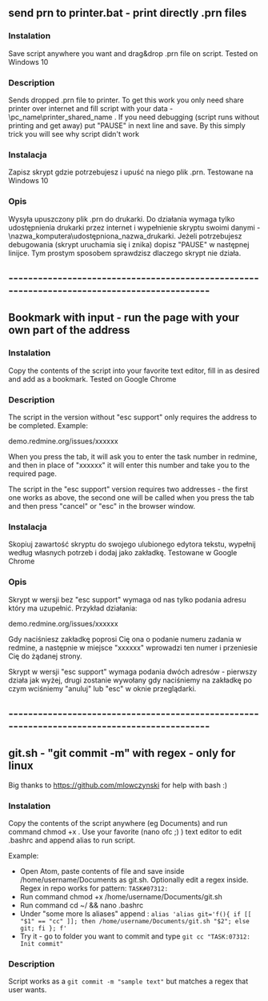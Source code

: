 ## send prn to printer.bat - print directly .prn files

### Instalation
Save script anywhere you want and drag&drop .prn file on script. Tested on Windows 10
### Description
Sends dropped .prn file to printer. To get this work you only need share printer over internet and fill script with your data - \\pc_name\\printer_shared_name . If you need debugging (script runs without printing and get away) put "PAUSE" in next line and save. By this simply trick you will see why script didn't work


### Instalacja
Zapisz skrypt gdzie potrzebujesz i upuść na niego plik .prn. Testowane na Windows 10
### Opis
Wysyła upuszczony plik .prn do drukarki. Do działania wymaga tylko udostępnienia drukarki przez internet i wypełnienie skryptu swoimi danymi - \\nazwa_komputera\\udostępniona_nazwa_drukarki. Jeżeli potrzebujesz debugowania (skrypt uruchamia się i znika) dopisz "PAUSE" w następnej linijce. Tym prostym sposobem sprawdzisz dlaczego skrypt nie działa.
## --------------------------------------------------------------------------------------------
## Bookmark with input - run the page with your own part of the address

### Instalation
Copy the contents of the script into your favorite text editor, fill in as desired and add as a bookmark. Tested on Google Chrome
### Description
The script in the version without "esc support" only requires the address to be completed. Example:

demo.redmine.org/issues/xxxxxx

When you press the tab, it will ask you to enter the task number in redmine, and then in place of "xxxxxx" it will enter this number and take you to the required page.

The script in the "esc support" version requires two addresses - the first one works as above, the second one will be called when you press the tab and then press "cancel" or "esc" in the browser window.

### Instalacja
Skopiuj zawartość skryptu do swojego ulubionego edytora tekstu, wypełnij według własnych potrzeb i dodaj jako zakładkę. Testowane w Google Chrome
### Opis
Skrypt w wersji bez "esc support" wymaga od nas tylko podania adresu który ma uzupełnić. Przykład działania:

demo.redmine.org/issues/xxxxxx

Gdy naciśniesz zakładkę poprosi Cię ona o podanie numeru zadania w redmine, a następnie w miejsce "xxxxxx" wprowadzi ten numer i przeniesie Cię do żądanej strony.

Skrypt w wersji "esc support" wymaga podania dwóch adresów - pierwszy działa jak wyżej, drugi zostanie wywołany gdy naciśniemy na zakładkę po czym wciśniemy "anuluj" lub "esc" w oknie przeglądarki.
## --------------------------------------------------------------------------------------------
## git.sh - "git commit -m" with regex - only for linux

Big thanks to https://github.com/mlowczynski for help with bash :)

### Instalation
Copy the contents of the script anywhere (eg Documents) and run command chmod +x <path to file>. Use your favorite (nano ofc ;) ) text editor to edit .bashrc and append alias to run script.

Example:
* Open Atom, paste contents of file and save inside /home/username/Documents as git.sh.
  Optionally edit a regex inside. Regex in repo works for pattern: `TASK#07312:`
* Run command chmod +x /home/username/Documents/git.sh
* Run command cd ~/ && nano .bashrc
* Under "some more ls aliases" append : `alias 'alias git='f(){ if [[ "$1" == "cc" ]]; then /home/username/Documents/git.sh "$2"; else git; fi }; f'`
* Try it - go to folder you want to commit and type `git cc "TASK:07312: Init commit"`


### Description
Script works as a `git commit -m "sample text"` but matches a regex that user wants.
  
